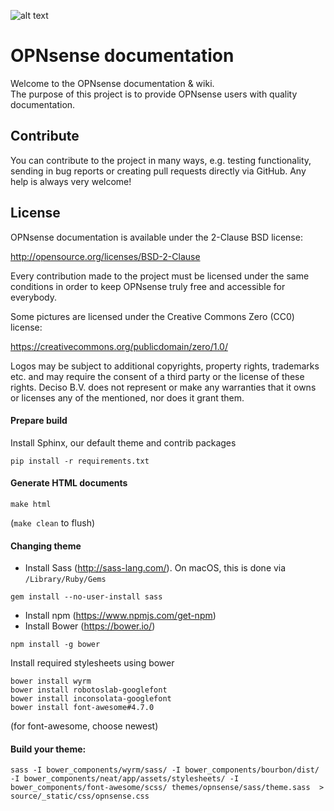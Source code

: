 ![alt text](https://opnsense.org/wp-content/themes/OPNsense/assets/img/opnsense.png "Logo Title Text 1")

# OPNsense documentation
Welcome to the OPNsense documentation & wiki.   
The purpose of this project is to provide OPNsense users with quality documentation.

## Contribute
You can contribute to the project in many ways, e.g. testing
functionality, sending in bug reports or creating pull requests
directly via GitHub.  Any help is always very welcome!

## License
OPNsense documentation is available under the 2-Clause BSD license:

http://opensource.org/licenses/BSD-2-Clause

Every contribution made to the project must be licensed under the
same conditions in order to keep OPNsense truly free and accessible
for everybody.

Some pictures are licensed under the Creative Commons Zero (CC0) license:

https://creativecommons.org/publicdomain/zero/1.0/

Logos may be subject to additional copyrights, property 
rights, trademarks etc. and may require the consent of a third party or the
license of these rights. Deciso B.V. does not represent or make any warranties
that it owns or licenses any of the mentioned, nor does it grant them.

#### Prepare build
Install Sphinx, our default theme and contrib packages
```
pip install -r requirements.txt
```


#### Generate HTML documents
```
make html
```

(```make clean``` to flush)


#### Changing theme
* Install Sass (http://sass-lang.com/). On macOS, this is done via ```/Library/Ruby/Gems```
```
gem install --no-user-install sass
```
* Install npm (https://www.npmjs.com/get-npm)
* Install Bower (https://bower.io/)
```
npm install -g bower
```


Install required stylesheets using bower
```
bower install wyrm
bower install robotoslab-googlefont
bower install inconsolata-googlefont
bower install font-awesome#4.7.0
```
(for font-awesome, choose newest)


#### Build your theme:
```
sass -I bower_components/wyrm/sass/ -I bower_components/bourbon/dist/ -I bower_components/neat/app/assets/stylesheets/ -I bower_components/font-awesome/scss/ themes/opnsense/sass/theme.sass  > source/_static/css/opnsense.css

